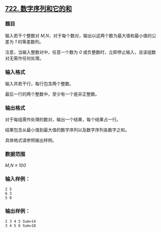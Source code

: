 ## [722. 数字序列和它的和](https://www.acwing.com/problem/content/724/)

### 题目

输入若干个整数对 *M,N*，对于每个数对，输出以这两个数为最大值和最小值的公差为 *1* 的等差数列。

注意，当输入整数对中，任意一个数为 *0* 或负整数时，立即停止输入，且该组数对无需作任何处理。

### 输入格式

输入共若干行，每行包含两个整数。

最后一行的两个整数中，至少有一个是非正整数。

### 输出格式

对于每组需作处理的数对，输出一个结果，每个结果占一行。

结果包含从最小值到最大值的数字序列以及数字序列各数字之和。

具体格式请参照输出样例。

### 数据范围

*M,N ≤ 100*

### 输入样例：

```
2 5
6 3
5 0
```

### 输出样例：

```
2 3 4 5 Sum=14
3 4 5 6 Sum=18
```
